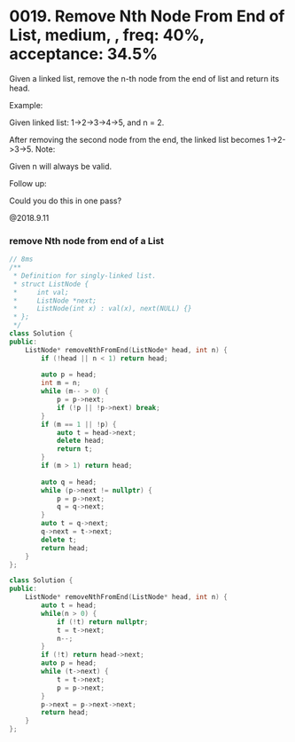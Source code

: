# 0019. Remove Nth Node From End of List, medium, , freq: 40%, acceptance: 34.5%
Given a linked list, remove the n-th node from the end of list and return its head.

Example:

Given linked list: 1->2->3->4->5, and n = 2.

After removing the second node from the end, the linked list becomes 1->2->3->5.
Note:

Given n will always be valid.

Follow up:

Could you do this in one pass?

@2018.9.11
### remove Nth node from end of a List
```c++
// 8ms
/**
 * Definition for singly-linked list.
 * struct ListNode {
 *     int val;
 *     ListNode *next;
 *     ListNode(int x) : val(x), next(NULL) {}
 * };
 */
class Solution {
public:
    ListNode* removeNthFromEnd(ListNode* head, int n) {
        if (!head || n < 1) return head;
        
        auto p = head;
        int m = n;
        while (m-- > 0) {
            p = p->next;
            if (!p || !p->next) break;
        }
        if (m == 1 || !p) {
            auto t = head->next;
            delete head;
            return t;
        }
        if (m > 1) return head;
        
        auto q = head;
        while (p->next != nullptr) {
            p = p->next;
            q = q->next;
        }
        auto t = q->next;
        q->next = t->next;
        delete t;
        return head;
    }
};
```
```c++
class Solution {
public:
    ListNode* removeNthFromEnd(ListNode* head, int n) {
        auto t = head;
        while(n > 0) {
            if (!t) return nullptr;
            t = t->next;
            n--;
        }
        if (!t) return head->next;
        auto p = head;
        while (t->next) {
            t = t->next;
            p = p->next;
        }
        p->next = p->next->next;
        return head;
    }
};
```
